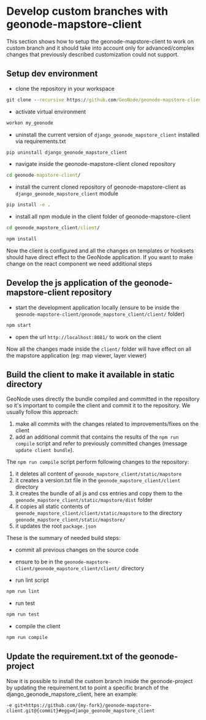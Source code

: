 # Develop custom branches with geonode-mapstore-client

This section shows how to setup the geonode-mapstore-client to work on custom branch and it should take into account only for advanced/complex changes that previously described customization could not support.

## Setup dev environment

- clone the repository in your workspace

```cmd
git clone --recursive https://github.com/GeoNode/geonode-mapstore-client.git -b 3.3.x
```

- activate virtual environment

```cmd
workon my_geonode
```

- uninstall the current version of `django_geonode_mapstore_client` installed via requirements.txt

```cmd
pip uninstall django_geonode_mapstore_client
```

- navigate inside the geonode-mapstore-client cloned repository

```cmd
cd geonode-mapstore-client/
```

- install the current cloned repository of geonode-mapstore-client as `django_geonode_mapstore_client` module

```cmd
pip install -e .
```

- install all npm module in the client folder of geonode-mapstore-client

```cmd
cd geonode_mapstore_client/client/
```
```cmd
npm install
```

Now the client is configured and all the changes on templates or hooksets should have direct effect to the GeoNode application. If you want to make change on the react component we need additional steps

## Develop the js application of the geonode-mapstore-client repository

- start the development application locally (ensure to be inside the `geonode-mapstore-client/geonode_mapstore_client/client/` folder)

```cmd
npm start
```

- open the url `http://localhost:8081/` to work on the client

Now all the changes made inside the `client/` folder will have effect on all the mapstore application (eg: map viewer, layer viewer)


## Build the client to make it available in static directory

GeoNode uses directly the bundle compiled and committed in the repository so it's important to compile the client and commit it to the repository. We usually follow this approach:
1) make all commits with the changes related to improvements/fixes on the client
2) add an additional commit that contains the results of the `npm run compile` script and refer to previously committed changes (message `update client bundle`).

The `npm run compile` script perform following changes to the repository:

1) it deletes all content of `geonode_mapstore_client/static/mapstore`
2) it creates a version.txt file in the `geonode_mapstore_client/client` directory
3) it creates the bundle of all js and css entries and copy them to the `geonode_mapstore_client/static/mapstore/dist` folder
4) it copies all static contents of `geonode_mapstore_client/client/static/mapstore` to the directory `geonode_mapstore_client/static/mapstore/`
5) it updates the root `package.json`

These is the summary of needed build steps:

- commit all previous changes on the source code
- ensure to be in the `geonode-mapstore-client/geonode_mapstore_client/client/` directory

- run lint script

```cmd
npm run lint
```

- run test

```cmd
npm run test
```

- compile the client

```cmd
npm run compile
```

## Update the requirement.txt of the geonode-project

Now it is possible to install the custom branch inside the geonode-project by updating the requirement.txt to point a specific branch of the django_geonode_mapstore_client, here an example:

```
-e git+https://github.com/{my-fork}/geonode-mapstore-client.git@{commit}#egg=django_geonode_mapstore_client
```
